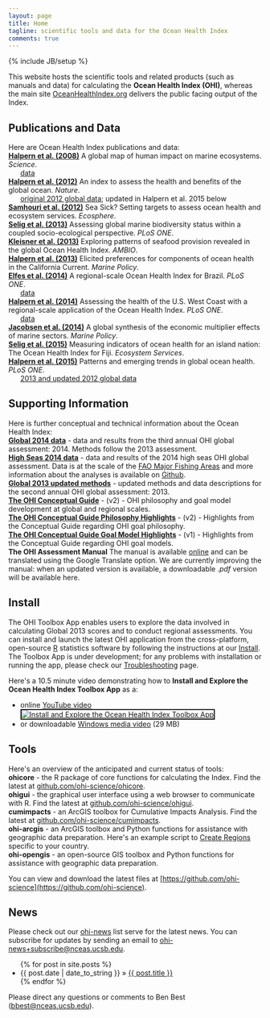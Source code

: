 ```yaml
---
layout: page
title: Home
tagline: scientific tools and data for the Ocean Health Index
comments: true
---
```

{% include JB/setup %}


This website hosts the scientific tools and related products (such as manuals and data) for calculating the **Ocean Health Index (OHI)**, whereas the main site [OceanHealthIndex.org](http://oceanhealthindex.org) delivers the public facing output of the Index.


## Publications and Data
Here are Ocean Health Index publications and data:  
**[Halpern et al. (2008)](http://www.sciencemag.org/content/319/5865/948.abstract)** A global map of human impact on marine ecosystems. *Science*.  
&nbsp;&nbsp;&nbsp;&nbsp;&nbsp;&nbsp;[data](https://www.nceas.ucsb.edu/globalmarine/impacts)  
**[Halpern et al. (2012)](http://www.nature.com/nature/journal/v488/n7413/full/nature11397.html)** An index to assess the health and benefits of the global ocean. *Nature*.  
&nbsp;&nbsp;&nbsp;&nbsp;&nbsp;&nbsp;[original 2012 global data](ftp://ohi.nceas.ucsb.edu/pub/data/2012/layers.html); updated in Halpern et al. 2015 below  
**[Samhouri et al. (2012)](http://www.esajournals.org/doi/abs/10.1890/ES11-00366.1)** Sea Sick? Setting targets to assess ocean health and ecosystem services. *Ecosphere*.  
**[Selig et al. (2013)](http://www.plosone.org/article/info%3Adoi%2F10.1371%2Fjournal.pone.0060284)** Assessing global marine biodiversity status within a coupled socio-ecological perspective. *PLoS ONE*.  
**[Kleisner et al. (2013)](http://link.springer.com/article/10.1007/s13280-013-0447-x)** Exploring patterns of seafood provision revealed in the global Ocean Health Index. *AMBIO*.  
**[Halpern et al. (2013)](http://www.sciencedirect.com/science/article/pii/S0308597X13000286)** Elicited preferences for components of ocean health in the California Current. *Marine Policy*.  
**[Elfes et al. (2014)](http://www.plosone.org/article/info%3Adoi%2F10.1371%2Fjournal.pone.0092589)** A regional-scale Ocean Health Index for Brazil. *PLoS ONE*.  
&nbsp;&nbsp;&nbsp;&nbsp;&nbsp;&nbsp;[data](http://ohi.nceas.ucsb.edu/data/br-2012/)  
**[Halpern et al. (2014)](http://www.plosone.org/article/info%3Adoi%2F10.1371%2Fjournal.pone.0098995)** Assessing the health of the U.S. West Coast with a regional-scale application of the Ocean Health Index. *PLoS ONE*.  
&nbsp;&nbsp;&nbsp;&nbsp;&nbsp;&nbsp;[data](https://github.com/OHI-Science/ohi-uswest/blob/master/USwest_PLOS.zip?raw=true)  
**[Jacobsen et al. (2014)](http://www.sciencedirect.com/science/article/pii/S0308597X13002169)** A global synthesis of the economic multiplier effects of marine sectors. *Marine Policy*.  
**[Selig et al. (2015)](http://www.sciencedirect.com/science/article/pii/S2212041614001363)** Measuring indicators of ocean health for an island nation: The Ocean Health Index for Fiji. *Ecosystem Services*.  
**[Halpern et al. (2015)](http://journals.plos.org/plosone/article?id=10.1371/journal.pone.0117863)** Patterns and emerging trends in global ocean health. *PLoS ONE*.  
&nbsp;&nbsp;&nbsp;&nbsp;&nbsp;&nbsp;[2013 and updated 2012 global data](https://github.com/OHI-Science/ohi-global/blob/master/eez2013/OHI2013_PLOS.zip?raw=true)  


## Supporting Information
Here is further conceptual and technical information about the Ocean Health Index:  
**[Global 2014 data](https://github.com/OHI-Science/ohi-global/blob/dev/global2014/OHI%202014_website.zip?raw=true)** - data and results from the third annual OHI global assessment: 2014. Methods follow the 2013 assessment.  
**[High Seas 2014 data](https://github.com/OHI-Science/ohi-global/blob/dev/global2014/OHI_2014_HighSeas_website.zip?raw=true)** - data and results of the 2014 high seas OHI global assessment. Data is at the scale of the [FAO Major Fishing Areas](http://www.fao.org/fishery/area/search/en) and more information about the analyses is available on [Github](https://github.com/OHI-Science/ohi-global/tree/master/highseas2014).   
**[Global 2013 updated methods](http://www.nceas.ucsb.edu/~jstewart/Halpern_etal_SuppInfo_Global2013.pdf)** - updated methods and data descriptions for the second annual OHI global assessment: 2013.  
**[The OHI Conceptual Guide](http://www.nceas.ucsb.edu/~jstewart/OHIGuide_v2.pdf)** - (v2) - OHI philosophy and goal model development at global and regional scales.  
**[The OHI Conceptual Guide Philosophy Highlights](http://www.nceas.ucsb.edu/~jstewart/OHIGuide_PhilosophyHighlights_v2.pdf)** - (v2) - Highlights from the Conceptual Guide regarding OHI goal philosophy.  
**[The OHI Conceptual Guide Goal Model Highlights](http://www.nceas.ucsb.edu/~jstewart/OHIGuide_ModelHighlights_v1.pdf)** - (v1) - Highlights from the Conceptual Guide regarding OHI goal models.  
**The OHI Assessment Manual** The manual is available [online](http://ohi-science.org/manual/index.html) and can be translated using the Google Translate option. We are currently improving the manual: when an updated version is available, a downloadable *.pdf* version will be available here.  

## Install
The OHI Toolbox App enables users to explore the data involved in calculating Global 2013 scores and to conduct regional assessments. You can install and launch the latest OHI application from the cross-platform, open-source [R](http://www.r-project.org) statistics software by following the instructions at our [Install](/pages/install.html). The Toolbox App is under development; for any problems with installation or running the app, please check our [Troubleshooting](/pages/troubleshoot.html) page.

Here's a 10.5 minute video demonstrating how to **Install and Explore the Ocean Health Index Toolbox App** as a:
<ul><li>online <a href="http://www.youtube.com/watch?feature=player_embedded&amp;v=v8Dtke2y2uE" target="_blank">YouTube video<br><img src="http://img.youtube.com/vi/v8Dtke2y2uE/mqdefault.jpg" alt="Install and Explore the Ocean Health Index Toolbox App" border="2"/></a></li><li>or downloadable <a href="http://ohi.nceas.ucsb.edu/video/ohi_app_install_explore.wmv">Windows media video</a> (29 MB)</li></ul>


## Tools
Here's an overview of the anticipated and current status of tools:  
**ohicore** - the R package of core functions for calculating the Index. Find the latest at [github.com/ohi-science/ohicore](http://github.com/ohi-science/ohicore).  
**ohigui** - the graphical user interface using a web browser to communicate with R. Find the latest at [github.com/ohi-science/ohigui](http://github.com/ohi-science/ohigui).  
**cumimpacts** - an ArcGIS toolbox for Cumulative Impacts Analysis. Find the latest at [github.com/ohi-science/cumimpacts](https://github.com/OHI-Science/cumimpacts).  
**ohi-arcgis** - an ArcGIS toolbox and Python functions for assistance with geographic data preparation. Here's an example script to [Create Regions](/pages/create_regions.html) specific to your country.  
**ohi-opengis** - an open-source GIS toolbox and Python functions for assistance with geographic data preparation.

You can view and download the latest files at [https://github.com/ohi-science](https://github.com/ohi-science).

## News
Please check out our [ohi-news](http://groups.google.com/a/nceas.ucsb.edu/group/ohi-news) list serve for the latest news. You can subscribe for updates by sending an email to [ohi-news+subscribe@nceas.ucsb.edu](mailto:ohi-news+subscribe@nceas.ucsb.edu).

<ul class="posts">
  {% for post in site.posts %}
    <li><span>{{ post.date | date_to_string }}</span> &raquo; <a href="{{ BASE_PATH }}{{ post.url }}">{{ post.title }}</a></li>
  {% endfor %}
</ul>

Please direct any questions or comments to Ben Best ([bbest@nceas.ucsb.edu](mailto:bbest@nceas.ucsb.edu)).
